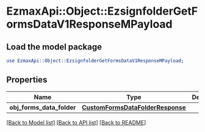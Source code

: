 # EzmaxApi::Object::EzsignfolderGetFormsDataV1ResponseMPayload

## Load the model package
```perl
use EzmaxApi::Object::EzsignfolderGetFormsDataV1ResponseMPayload;
```

## Properties
Name | Type | Description | Notes
------------ | ------------- | ------------- | -------------
**obj_forms_data_folder** | [**CustomFormsDataFolderResponse**](CustomFormsDataFolderResponse.md) |  | 

[[Back to Model list]](../README.md#documentation-for-models) [[Back to API list]](../README.md#documentation-for-api-endpoints) [[Back to README]](../README.md)


